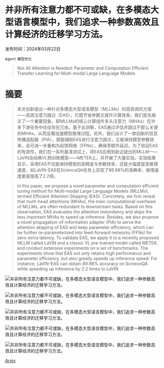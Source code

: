 # 并非所有注意力都不可或缺，在多模态大型语言模型中，我们追求一种参数高效且计算经济的迁移学习方法。

发布时间：2024年03月22日

`Agent` `模型优化`

> Not All Attention is Needed: Parameter and Computation Efficient Transfer Learning for Multi-modal Large Language Models

# 摘要

> 本文创新提出一种针对多模态大型语言模型（MLLMs）的高效调优方案——高效注意力跳过（EAS），它既节省参数又提升计算效率。我们首先揭示了一个重要现象，即MLLMs的核心计算组件多头注意力（MHAs）在许多下游任务中往往存在冗余。基于此洞察，EAS通过评估并跳过不那么关键的MHAs，从而显著加速模型推理过程。另外，我们设计了一款创新的信息传播适配器（PIA），既能辅助EAS进行注意力跳过，又能保持模型参数效率，且可进一步重构为前馈网络（FFNs），确保零额外延迟。为了验证EAS的有效性，我们在一系列基准测试上，将EAS应用到新近提出的MLLM——LaVIN及经典VL预训练模型——METER上，并开展了大量实验。实验结果显示，采用EAS不仅能保持模型的高精度与参数效率，还能大幅度提高推理速度，如LaVIN-EAS在ScienceQA任务上实现了89.98%的准确率，推理速度更是提高了2.2倍。

> In this paper, we propose a novel parameter and computation efficient tuning method for Multi-modal Large Language Models (MLLMs), termed Efficient Attention Skipping (EAS). Concretely, we first reveal that multi-head attentions (MHAs), the main computational overhead of MLLMs, are often redundant to downstream tasks. Based on this observation, EAS evaluates the attention redundancy and skips the less important MHAs to speed up inference. Besides, we also propose a novel propagation-of-information adapter (PIA) to serve the attention skipping of EAS and keep parameter efficiency, which can be further re-parameterized into feed-forward networks (FFNs) for zero-extra latency. To validate EAS, we apply it to a recently proposed MLLM called LaVIN and a classic VL pre-trained model called METER, and conduct extensive experiments on a set of benchmarks. The experiments show that EAS not only retains high performance and parameter efficiency, but also greatly speeds up inference speed. For instance, LaVIN-EAS can obtain 89.98\% accuracy on ScineceQA while speeding up inference by 2.2 times to LaVIN

![并非所有注意力都不可或缺，在多模态大型语言模型中，我们追求一种参数高效且计算经济的迁移学习方法。](../../../paper_images/2403.15226/x1.png)

![并非所有注意力都不可或缺，在多模态大型语言模型中，我们追求一种参数高效且计算经济的迁移学习方法。](../../../paper_images/2403.15226/x2.png)

![并非所有注意力都不可或缺，在多模态大型语言模型中，我们追求一种参数高效且计算经济的迁移学习方法。](../../../paper_images/2403.15226/x3.png)

![并非所有注意力都不可或缺，在多模态大型语言模型中，我们追求一种参数高效且计算经济的迁移学习方法。](../../../paper_images/2403.15226/x4.png)

![并非所有注意力都不可或缺，在多模态大型语言模型中，我们追求一种参数高效且计算经济的迁移学习方法。](../../../paper_images/2403.15226/x5.png)

[Arxiv](https://arxiv.org/abs/2403.15226)